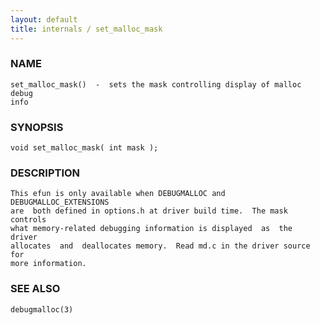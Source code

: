 ```yaml
---
layout: default
title: internals / set_malloc_mask
---
```


### NAME

    set_malloc_mask()  -  sets the mask controlling display of malloc debug
    info

### SYNOPSIS

    void set_malloc_mask( int mask );

### DESCRIPTION

    This efun is only available when DEBUGMALLOC and DEBUGMALLOC_EXTENSIONS
    are  both defined in options.h at driver build time.  The mask controls
    what memory-related debugging information is displayed  as  the  driver
    allocates  and  deallocates memory.  Read md.c in the driver source for
    more information.

### SEE ALSO

    debugmalloc(3)

